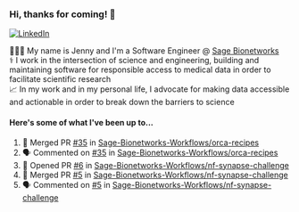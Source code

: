 ### Hi, thanks for coming! 👋
[![LinkedIn](https://img.shields.io/badge/-Jenny_V._Medina-0A66C2?style=flat-square?&logo=LinkedIn&logoColor=white)](https://www.linkedin.com/in/jenny-v-medina-a53a0332/)

👩🏻‍💻 My name is Jenny and I'm a Software Engineer @ [Sage Bionetworks](https://sagebionetworks.org/)\
⚕️ I work in the intersection of science and engineering, building and maintaining software for responsible access to medical data in order to facilitate scientific research\
📈 In my work and in my personal life, I advocate for making data accessible and actionable in order to break down the barriers to science

#### Here's some of what I've been up to...

<!--START_SECTION:activity-->
1. 🎉 Merged PR [#35](https://github.com/Sage-Bionetworks-Workflows/orca-recipes/pull/35) in [Sage-Bionetworks-Workflows/orca-recipes](https://github.com/Sage-Bionetworks-Workflows/orca-recipes)
2. 🗣 Commented on [#35](https://github.com/Sage-Bionetworks-Workflows/orca-recipes/pull/35#issuecomment-1935066936) in [Sage-Bionetworks-Workflows/orca-recipes](https://github.com/Sage-Bionetworks-Workflows/orca-recipes)
3. 💪 Opened PR [#6](https://github.com/Sage-Bionetworks-Workflows/nf-synapse-challenge/pull/6) in [Sage-Bionetworks-Workflows/nf-synapse-challenge](https://github.com/Sage-Bionetworks-Workflows/nf-synapse-challenge)
4. 🎉 Merged PR [#5](https://github.com/Sage-Bionetworks-Workflows/nf-synapse-challenge/pull/5) in [Sage-Bionetworks-Workflows/nf-synapse-challenge](https://github.com/Sage-Bionetworks-Workflows/nf-synapse-challenge)
5. 🗣 Commented on [#5](https://github.com/Sage-Bionetworks-Workflows/nf-synapse-challenge/pull/5#issuecomment-1933267956) in [Sage-Bionetworks-Workflows/nf-synapse-challenge](https://github.com/Sage-Bionetworks-Workflows/nf-synapse-challenge)
<!--END_SECTION:activity-->
